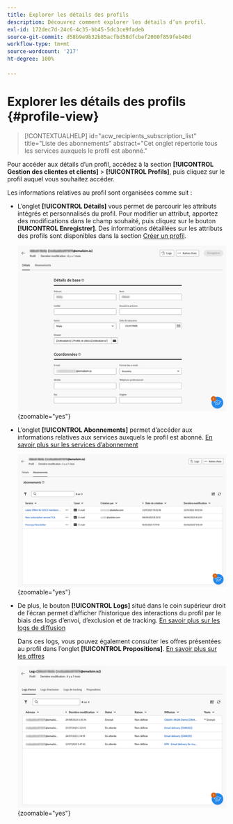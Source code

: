 ```yaml
---
title: Explorer les détails des profils
description: Découvrez comment explorer les détails d’un profil.
exl-id: 172dec7d-24c6-4c35-bb45-5dc3ce9fadeb
source-git-commit: d58b9e9b32b85acfbd58dfcbef2000f859feb40d
workflow-type: tm+mt
source-wordcount: '217'
ht-degree: 100%

---
```


# Explorer les détails des profils {#profile-view}

>[!CONTEXTUALHELP]
>id="acw_recipients_subscription_list"
>title="Liste des abonnements"
>abstract="Cet onglet répertorie tous les services auxquels le profil est abonné."

Pour accéder aux détails d’un profil, accédez à la section **[!UICONTROL Gestion des clientes et clients]** > **[!UICONTROL Profils]**, puis cliquez sur le profil auquel vous souhaitez accéder.

Les informations relatives au profil sont organisées comme suit :

* L’onglet **[!UICONTROL Détails]** vous permet de parcourir les attributs intégrés et personnalisés du profil. Pour modifier un attribut, apportez des modifications dans le champ souhaité, puis cliquez sur le bouton **[!UICONTROL Enregistrer]**. Des informations détaillées sur les attributs des profils sont disponibles dans la section [Créer un profil](create-profile.md).

  ![Capture d’écran affichant l’onglet Détails du profil, y compris les attributs intégrés et personnalisés.](assets/profile-details.png){zoomable="yes"}

* L’onglet **[!UICONTROL Abonnements]** permet d’accéder aux informations relatives aux services auxquels le profil est abonné. [En savoir plus sur les services d’abonnement](manage-services.md)

  ![Capture d’écran affichant l’onglet Abonnements et répertoriant les services auxquels le profil est abonné.](assets/profile-subscriptions.png){zoomable="yes"}

* De plus, le bouton **[!UICONTROL Logs]** situé dans le coin supérieur droit de l’écran permet d’afficher l’historique des interactions du profil par le biais des logs d’envoi, d’exclusion et de tracking. [En savoir plus sur les logs de diffusion](../monitor/delivery-logs.md)

  Dans ces logs, vous pouvez également consulter les offres présentées au profil dans l’onglet **[!UICONTROL Propositions]**. [En savoir plus sur les offres](../msg/offers.md)

  ![Capture d’écran affichant l’onglet Logs, y compris les logs d’envoi, d’exclusion et de tracking, ainsi que l’onglet Propositions pour la révision des offres.](assets/profile-logs.png){zoomable="yes"}